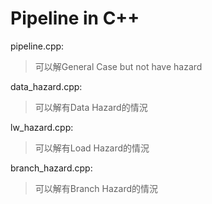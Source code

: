 # Pipeline in C++  
pipeline.cpp:  
> 可以解General Case but not have hazard  

data_hazard.cpp:  
> 可以解有Data Hazard的情況  

lw_hazard.cpp:  
> 可以解有Load Hazard的情況 

branch_hazard.cpp:  
> 可以解有Branch Hazard的情況
